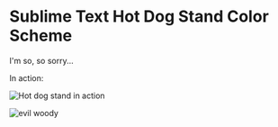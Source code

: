 # Sublime Text Hot Dog Stand Color Scheme


I'm so, so sorry...

In action:

![Hot dog stand in action](http://i.imgur.com/lSiCvNq.png)

![evil woody](http://i.giphy.com/4cb6zmiNQ5IIM.gif)
